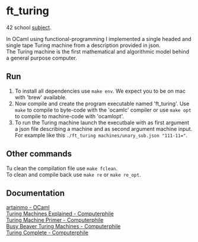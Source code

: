 # ft_turing
42 school [subject](https://cdn.intra.42.fr/pdf/pdf/60874/en.subject.pdf).

In OCaml using functional-programming I implemented a single headed and single tape Turing machine from a description provided in json.<br>
The Turing machine is the first mathematical and algorithmic model behind a general purpose computer.

## Run
1. To install all dependencies use `make env`. We expect you to be on mac with 'brew' available.
2. Now compile and create the program executable named 'ft_turing'. Use `make` to compile to byte-code with the 'ocamlc' compiler or use `make opt` to compile to machine-code with 'ocamlopt'.
3. To run the Turing machine launch the executbale with as first argument a json file describing a machine and as second argument machine input. For example like this `./ft_turing machines/unary_sub.json "111-11="`.

## Other commands
Tu clean the compilation file use `make fclean`.<br>
To clean and compile back use `make re` or `make re_opt`.

## Documentation
[artainmo - OCaml](https://github.com/artainmo/general-programming/tree/main/languages/OCaml)<br>
[Turing Machines Explained - Computerphile](https://www.youtube.com/watch?v=dNRDvLACg5Q)<br>
[Turing Machine Primer - Computerphile](https://www.youtube.com/watch?v=DILF8usqp7M)<br>
[Busy Beaver Turing Machines - Computerphile](https://www.youtube.com/watch?v=CE8UhcyJS0I)<br>
[Turing Complete - Computerphile](https://www.youtube.com/watch?v=RPQD7-AOjMI)
